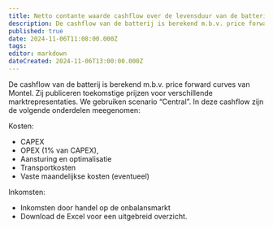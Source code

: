 ```yaml
---
title: Netto contante waarde cashflow over de levensduur van de batterij
description: De cashflow van de batterij is berekend m.b.v. price forward curves van Montel. Zij publiceren toekomstige prijzen voor verschillende marktrepresentaties.
published: true
date: 2024-11-06T11:08:00.000Z
tags:
editor: markdown
dateCreated: 2024-11-06T13:00:00.000Z
---
```


De cashflow van de batterij is berekend m.b.v. price forward curves van Montel. Zij publiceren toekomstige prijzen voor verschillende marktrepresentaties. We gebruiken scenario “Central”. In deze cashflow zijn de volgende onderdelen meegenomen:  
  
Kosten:

- CAPEX
- OPEX (1% van CAPEX),
- Aansturing en optimalisatie
- Transportkosten
- Vaste maandelijkse kosten (eventueel)

Inkomsten:

- Inkomsten door handel op de onbalansmarkt
- Download de Excel voor een uitgebreid overzicht.
